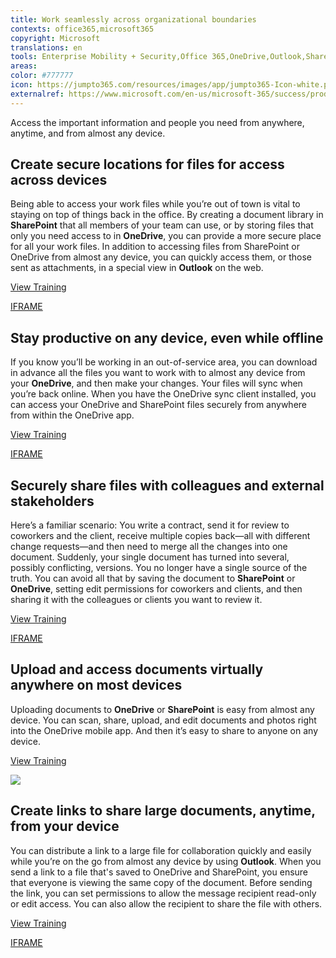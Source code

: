 ```yaml
---
title: Work seamlessly across organizational boundaries
contexts: office365,microsoft365
copyright: Microsoft
translations: en
tools: Enterprise Mobility + Security,Office 365,OneDrive,Outlook,SharePoint
areas: 
color: #777777
icon: https://jumpto365.com/resources/images/app/jumpto365-Icon-white.png
externalref: https://www.microsoft.com/en-us/microsoft-365/success/productivitylibrary/work-seamlessly-across-organizational-boundaries
---
```

Access the important information and people you need from anywhere, anytime, and from almost any device.


## Create secure locations for files for access across devices

Being able to access your work files while you’re out of town is vital to staying on top of things back in the office. By creating a document library in **SharePoint** that all members of your team can use, or by storing files that only you need access to in **OneDrive**, you can provide a more secure place for all your work files. In addition to accessing files from SharePoint or OneDrive from almost any device, you can quickly access them, or those sent as attachments, in a special view in **Outlook** on the web.

[View Training](https://support.office.com/article/Set-up-Office-365-file-storage-and-sharing-7aa9cdc8-2245-4218-81ee-86fa7c35f1de)

[IFRAME](https://www.microsoft.com/en-us/videoplayer/embed/RE1TwWx)

## Stay productive on any device, even while offline

If you know you’ll be working in an out-of-service area, you can download in advance all the files you want to work with to almost any device from your **OneDrive**, and then make your changes. Your files will sync when you’re back online. When you have the OneDrive sync client installed, you can access your OneDrive and SharePoint files securely from anywhere from within the OneDrive app.

[View Training](https://support.office.com/article/Sync-SharePoint-files-with-the-new-OneDrive-sync-client-6de9ede8-5b6e-4503-80b2-6190f3354a88)

[IFRAME](https://www.microsoft.com/en-us/videoplayer/embed/RE1UKao)

## Securely share files with colleagues and external stakeholders

Here’s a familiar scenario: You write a contract, send it for review to coworkers and the client, receive multiple copies back—all with different change requests—and then need to merge all the changes into one document. Suddenly, your single document has turned into several, possibly conflicting, versions. You no longer have a single source of the truth. You can avoid all that by saving the document to **SharePoint** or **OneDrive**, setting edit permissions for coworkers and clients, and then sharing it with the colleagues or clients you want to review it.

[View Training](https://www.youtube.com/embed/rYb1hj9tgy0)

[IFRAME](https://www.microsoft.com/en-us/videoplayer/embed/RE1UPnL)

## Upload and access documents virtually anywhere on most devices

Uploading documents to **OneDrive** or **SharePoint** is easy from almost any device. You can scan, share, upload, and edit documents and photos right into the OneDrive mobile app. And then it’s easy to share to anyone on any device.

[View Training](https://resources.office.com/ww-thankyou-How-OneDrive-Powers-Modern-Collaboration.html)

![](http://img-prod-cms-rt-microsoft-com.akamaized.net/cms/api/am/imageFileData/RE1N1fM?ver=c641)

## Create links to share large documents, anytime, from your device

You can distribute a link to a large file for collaboration quickly and easily while you’re on the go from almost any device by using **Outlook**. When you send a link to a file that's saved to OneDrive and SharePoint, you ensure that everyone is viewing the same copy of the document. Before sending the link, you can set permissions to allow the message recipient read-only or edit access. You can also allow the recipient to share the file with others.

[View Training](https://support.office.com/article/Attach-files-or-insert-pictures-in-Outlook-email-messages-bdfafef5-792a-42b1-9a7b-84512d7de7fc)

[IFRAME](https://www.microsoft.com/en-us/videoplayer/embed/RE1UHCO)

